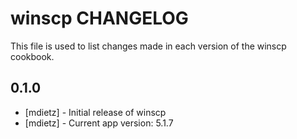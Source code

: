 winscp CHANGELOG
==========================

This file is used to list changes made in each version of the winscp cookbook.

0.1.0
-----
- [mdietz] - Initial release of winscp
- [mdietz] - Current app version: 5.1.7